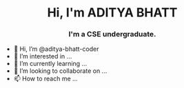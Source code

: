 <h1 align="center">Hi, I'm ADITYA BHATT</h1>
<h3 align="center">I'm a CSE undergraduate.</h3>

- 👋 Hi, I’m @aditya-bhatt-coder
- 👀 I’m interested in ...
- 🌱 I’m currently learning ...
- 💞️ I’m looking to collaborate on ...
- 📫 How to reach me ...

<!---
aditya-bhatt-coder/aditya-bhatt-coder is a ✨ special ✨ repository because its `README.md` (this file) appears on your GitHub profile.
You can click the Preview link to take a look at your changes.
--->

